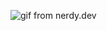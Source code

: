 
![gif from nerdy.dev](https://github.com/argyleink/argylein/blob/master/argyleink-sm2.gif?raw=true)
